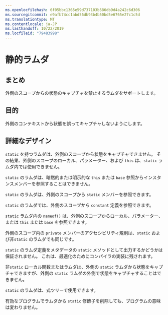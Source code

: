 ```yaml
---
ms.openlocfilehash: 6f05bbc1365e59d737103b586db9d4a242c6d306
ms.sourcegitcommit: e9afb74cc1abd56db93b4b50bd5e6765e27c1c5d
ms.translationtype: MT
ms.contentlocale: ja-JP
ms.lasthandoff: 10/22/2019
ms.locfileid: "79483998"
---
```

# <a name="static-lambdas"></a>静的ラムダ

## <a name="summary"></a>まとめ

外側のスコープからの状態のキャプチャを禁止するラムダをサポートします。

## <a name="motivation"></a>目的

外側のコンテキストから状態を誤ってキャプチャしないようにします。

## <a name="detailed-design"></a>詳細なデザイン

`static` を持つラムダは、外側のスコープから状態をキャプチャできません。
その結果、外側のスコープのローカル、パラメーター、および `this` は、`static` ラムダ内では使用できません。

`static` のラムダは、暗黙的または明示的な `this` または `base` 参照からインスタンスメンバーを参照することはできません。

`static` のラムダは、外側のスコープから `static` メンバーを参照できます。

`static` のラムダでは、外側のスコープから `constant` 定義を参照できます。

`static` ラムダ内の `nameof()` は、外側のスコープからローカル、パラメーター、または `this` または `base` を参照できます。

外側のスコープ内の `private` メンバーのアクセシビリティ規則は、`static` および非`static` のラムダでも同じです。

`static` のラムダ定義をメタデータの `static` メソッドとして出力するかどうかは保証されません。 これは、最適化のためにコンパイラの実装に残されます。

非`static` ローカル関数またはラムダは、外側の `static` ラムダから状態をキャプチャできますが、外側の `static` ラムダの外側で状態をキャプチャすることはできません。

`static` のラムダは、式ツリーで使用できます。

有効なプログラムでラムダから `static` 修飾子を削除しても、プログラムの意味は変わりません。
